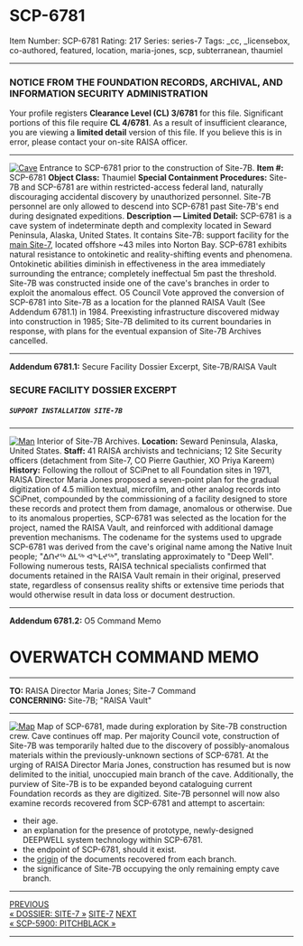 # SCP-6781
Item Number: SCP-6781
Rating: 217
Series: series-7
Tags: _cc, _licensebox, co-authored, featured, location, maria-jones, scp, subterranean, thaumiel

---

### NOTICE FROM THE FOUNDATION RECORDS, ARCHIVAL, AND INFORMATION SECURITY ADMINISTRATION
Your profile registers **Clearance Level (CL) 3/6781** for this file. Significant portions of this file require **CL 4/6781**. As a result of insufficient clearance, you are viewing a **limited detail** version of this file. If you believe this is in error, please contact your on-site RAISA officer.
* * *
[![Cave](https://scp-wiki.wdfiles.com/local--resized-images/scp-6781/Cave/medium.jpg)](https://scp-wiki.wdfiles.com/local--files/scp-6781/Cave)
Entrance to SCP-6781 prior to the construction of Site-7B.
**Item #:** SCP-6781
**Object Class:** Thaumiel
**Special Containment Procedures:** Site-7B and SCP-6781 are within restricted-access federal land, naturally discouraging accidental discovery by unauthorized personnel. Site-7B personnel are only allowed to descend into SCP-6781 past Site-7B's end during designated expeditions.
**Description — Limited Detail:** SCP-6781 is a cave system of indeterminate depth and complexity located in Seward Peninsula, Alaska, United States. It contains Site-7B: support facility for the [main Site-7](https://scp-wiki.wikidot.com/tempest), located offshore ~43 miles into Norton Bay.
SCP-6781 exhibits natural resistance to ontokinetic and reality-shifting events and phenomena. Ontokinetic abilities diminish in effectiveness in the area immediately surrounding the entrance; completely ineffectual 5m past the threshold. Site-7B was constructed inside one of the cave's branches in order to exploit the anomalous effect.
O5 Council Vote approved the conversion of SCP-6781 into Site-7B as a location for the planned RAISA Vault (See Addendum 6781.1) in 1984. Preexisting infrastructure discovered midway into construction in 1985; Site-7B delimited to its current boundaries in response, with plans for the eventual expansion of Site-7B Archives cancelled.
* * *
**Addendum 6781.1:** Secure Facility Dossier Excerpt, Site-7B/RAISA Vault
### SECURE FACILITY DOSSIER EXCERPT
##### `SUPPORT INSTALLATION SITE-7B`
* * *
[![Man](https://scp-wiki.wdfiles.com/local--resized-images/scp-6781/Man/medium.jpg)](https://scp-wiki.wdfiles.com/local--files/scp-6781/Man)
Interior of Site-7B Archives.
**Location:** Seward Peninsula, Alaska, United States.
**Staff:** 41 RAISA archivists and technicians; 12 Site Security officers (detachment from Site-7, CO Pierre Gauthier, XO Priya Kareem)
**History:** Following the rollout of SCiPnet to all Foundation sites in 1971, RAISA Director Maria Jones proposed a seven-point plan for the gradual digitization of 4.5 million textual, microfilm, and other analog records into SCiPnet, compounded by the commissioning of a facility designed to store these records and protect them from damage, anomalous or otherwise. Due to its anomalous properties, SCP-6781 was selected as the location for the project, named the RAISA Vault, and reinforced with additional damage prevention mechanisms. The codename for the systems used to upgrade SCP-6781 was derived from the cave's original name among the Native Inuit people; "ᐃᑎᔪᖅ ᐃᒪᖅ ᐊᖕᒪᔪᖅ", translating approximately to "Deep Well".
Following numerous tests, RAISA technical specialists confirmed that documents retained in the RAISA Vault remain in their original, preserved state, regardless of consensus reality shifts or extensive time periods that would otherwise result in data loss or document destruction.
* * *
**Addendum 6781.2:** O5 Command Memo
# OVERWATCH COMMAND MEMO
* * *
**TO:** RAISA Director Maria Jones; Site-7 Command  
**CONCERNING:** Site-7B; "RAISA Vault"
* * *
[![Map](https://scp-wiki.wdfiles.com/local--resized-images/scp-6781/Map/medium.jpg)](https://scp-wiki.wdfiles.com/local--files/scp-6781/Map)
Map of SCP-6781, made during exploration by Site-7B construction crew. Cave continues off map.
Per majority Council vote, construction of Site-7B was temporarily halted due to the discovery of possibly-anomalous materials within the previously-unknown sections of SCP-6781. At the urging of RAISA Director Maria Jones, construction has resumed but is now delimited to the initial, unoccupied main branch of the cave.
Additionally, the purview of Site-7B is to be expanded beyond cataloguing current Foundation records as they are digitized. Site-7B personnel will now also examine records recovered from SCP-6781 and attempt to ascertain:
  * their age.
  * an explanation for the presence of prototype, newly-designed DEEPWELL system technology within SCP-6781.
  * the endpoint of SCP-6781, should it exist.
  * the [origin](/scp-2000) of the documents recovered from each branch.
  * the significance of Site-7B occupying the only remaining empty cave branch.

* * *
[PREVIOUS  
« DOSSIER: SITE-7 »](/secure-facility-dossier-site-7)
[SITE-7](/secure-facility-dossier-site-7)
[NEXT  
« SCP-5900: PITCHBLACK »](/scp-5900)
* * *